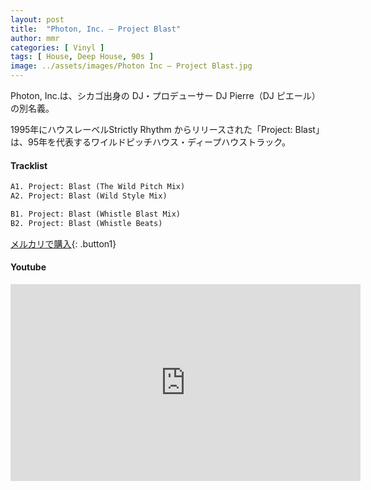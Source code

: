 ```yaml
---
layout: post
title:  "Photon, Inc. – Project Blast"
author: mmr
categories: [ Vinyl ]
tags: [ House, Deep House, 90s ]
image: ../assets/images/Photon Inc – Project Blast.jpg
---
```


Photon, Inc.は、シカゴ出身の DJ・プロデューサー DJ Pierre（DJ ピエール）の別名義。

1995年にハウスレーベルStrictly Rhythm からリリースされた「Project: Blast」は、95年を代表するワイルドピッチハウス・ディープハウストラック。

#### Tracklist
```md
A1. Project: Blast (The Wild Pitch Mix)
A2. Project: Blast (Wild Style Mix)

B1. Project: Blast (Whistle Blast Mix)
B2. Project: Blast (Whistle Beats)
```

[メルカリで購入](https://jp.mercari.com/item/m68166166565?afid=6142608987){: .button1}

#### Youtube 
<iframe width="560" height="315" src="https://www.youtube.com/embed/DMtgzfUqmXg?si=X2DJQ_6lEqzYUbBr" title="YouTube video player" frameborder="0" allow="accelerometer; autoplay; clipboard-write; encrypted-media; gyroscope; picture-in-picture; web-share" referrerpolicy="strict-origin-when-cross-origin" allowfullscreen></iframe>